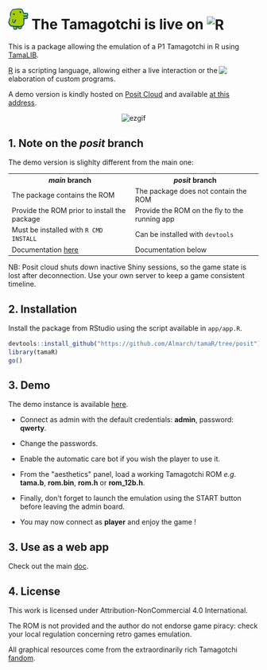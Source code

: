 # <img src="inst/www/icon.png" alt="TaMaGoTcHi" width="40"/> The Tamagotchi is live on <img src="https://cran.r-project.org/Rlogo.svg" alt="R" width="45"/>

This is a package allowing the emulation of a P1 Tamagotchi in R using [TamaLIB](https://github.com/jcrona/tamalib).

<img src="https://docs.posit.co/images/product-icons/posit-icon-fullcolor.png" width="80px" align="right"/>

[R](https://r-project.org) is a scripting language, allowing either a live interaction or the elaboration of custom programs.

A demo version is kindly hosted on [Posit Cloud](https://posit.co) and available [at this address](https://almarch.shinyapps.io/tamaR).

<p align="center"><img src="https://github.com/user-attachments/assets/fe3c4fdd-2a94-4edd-ae6a-c61e2424b517" alt = "ezgif" width="400px"/></p>

## 1. Note on the <i>posit</i> branch

The demo version is slighlty different from the main one:

<table>
    <tr>
        <th><i>main</i> branch</th><th><i>posit</i> branch</th>
    </tr>
    <tr>
        <td>The package contains the ROM</td><td>The package does not contain the ROM</td>
    </tr>
    <tr>
        <td>Provide the ROM prior to install the package</td><td>Provide the ROM on the fly to the running app</td>
    </tr>
    <tr>
        <td>Must be installed with <code>R CMD INSTALL</code></td><td>Can be installed with <code>devtools</code></td>
    </tr>
    <tr>
        <td>Documentation <a href = https://github.com/Almarch/tamaR/tree/main>here</a></td><td>Documentation below</td>
    </tr>
</table>

NB: Posit cloud shuts down inactive Shiny sessions, so the game state is lost after deconnection. Use your own server to keep a game consistent timeline.

## 2. Installation

Install the package from RStudio using the script available in `app/app.R`.

```r
devtools::install_github("https://github.com/Almarch/tamaR/tree/posit")
library(tamaR)
go()
```

## 3. Demo

The demo instance is available [here](https://almarch.shinyapps.io/tamaR).

- Connect as admin with the default credentials: **admin**, password: **qwerty**.

- Change the passwords.

- Enable the automatic care bot if you wish the player to use it.

- From the "aesthetics" panel, load a working Tamagotchi ROM <i>e.g</i>. **tama.b**, **rom.bin**, **rom.h** or **rom_12b.h**.

- Finally, don't forget to launch the emulation using the START button before leaving the admin board.

- You may now connect as **player** and enjoy the game !

## 3. Use as a web app

Check out the main [doc](https://github.com/Almarch/tamaR/tree/main#5-use-as-a-web-app).

## 4. License 

This work is licensed under Attribution-NonCommercial 4.0 International.

The ROM is not provided and the author do not endorse game piracy: check your local regulation concerning retro games emulation.

All graphical resources come from the extraordinarily rich Tamagotchi [fandom](https://tamagotchi.fandom.com/wiki/Tamagotchi_(1996_Pet)).
